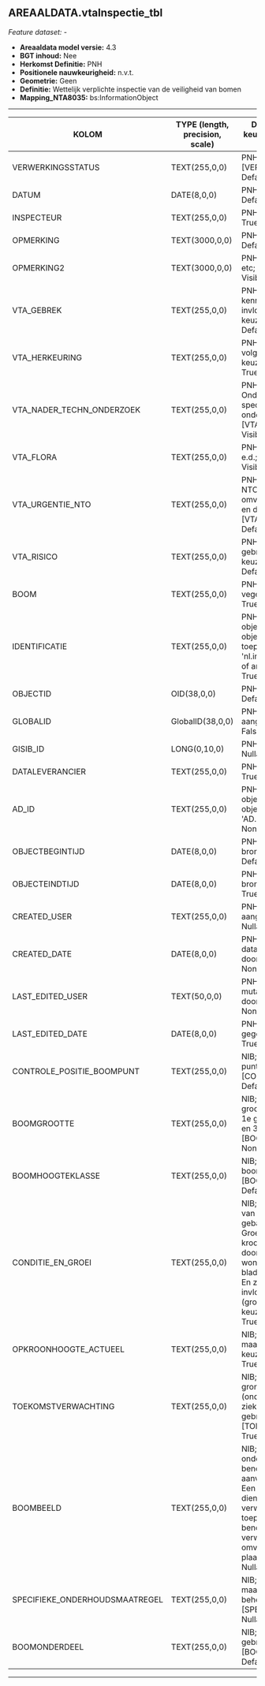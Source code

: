 ## AREAALDATA.vtaInspectie_tbl

*Feature dataset: -*


* __Areaaldata model versie:__ 4.3
* __BGT inhoud:__ Nee
* __Herkomst Definitie:__ PNH
* __Positionele nauwkeurigheid:__ n.v.t.
* __Geometrie:__ Geen
* __Definitie:__ Wettelijk verplichte inspectie van de veiligheid van bomen
* __Mapping_NTA8035:__ bs:InformationObject

***

|__KOLOM__                             |__TYPE (length, precision, scale)__          	          |__DEFINITIE__ (oorsprong; beschrijving; keuzelijst; nullable; default; zichtbaar in Areaalviewer)|
|------                              |----                |-----    |
|VERWERKINGSSTATUS                   |TEXT(255,0,0)       |PNH; Status van de gegevens; keuzelijst [VERWERKINGSSTATUS]; Nullable: False; Default: Nieuw; Visible: Yes|
|DATUM                               |DATE(8,0,0)         |PNH; Datum Inspectie; ; Nullable: True; Default: None; Visible: No|
|INSPECTEUR                          |TEXT(255,0,0)       |PNH; Naam van de Inspecteur; ; Nullable: True; Default: None; Visible: No|
|OPMERKING                           |TEXT(3000,0,0)      |PNH; Extra toelichting; ; Nullable: True; Default: None; Visible: No|
|OPMERKING2                          |TEXT(3000,0,0)      |PNH; Extra toelichting m.b.t. kroonschade etc; ; Nullable: True; Default: None; Visible: No|
|VTA_GEBREK                          |TEXT(255,0,0)       |PNH; Betreft visueel waarneembare kenmerken die (mogelijk) een negatieve invloed hebben op de boomveiligheid; keuzelijst [VTA_GEBREK]; Nullable: True; Default: None; Visible: No|
|VTA_HERKEURING                      |TEXT(255,0,0)       |PNH; Gewenst moment of termijn van de volgende boomveiligheidscontrole; keuzelijst [VTA_HERKEURING]; Nullable: True; Default: None; Visible: No|
|VTA_NADER_TECHN_ONDERZOEK           |TEXT(255,0,0)       |PNH; Uitvoeren van Nader Technisch Onderzoek door bijv. de inzet van specialistische meetapparatuur of onderzoek op hoogte; keuzelijst [VTA_NTO]; Nullable: True; Default: None; Visible: No|
|VTA_FLORA                           |TEXT(255,0,0)       |PNH; Aanwezigheid nesten, vleermuizen e.d.; ; Nullable: True; Default: None; Visible: No|
|VTA_URGENTIE_NTO                    |TEXT(255,0,0)       |PNH; Gewenst moment of termijn van de NTO (e.e.a. houdt verband met de aard en omvang van de geconstateerde gebreken en de standplaats); keuzelijst [VTA_NTO_URGENTIE]; Nullable: True; Default: None; Visible: No|
|VTA_RISICO                          |TEXT(255,0,0)       |PNH; Klasse van het risico wat een gebrek met zich mee kan brengen; keuzelijst [VTA_RISICO]; Nullable: True; Default: None; Visible: No|
|BOOM                                |TEXT(255,0,0)       |PNH; Verwijzende sleutel naar vegetatieObject_p (simpel); ; Nullable: True; Default: None; Visible: No|
|IDENTIFICATIE                       |TEXT(255,0,0)       |PNH; Uniek identificatienummer voor het object dat onveranderlijk is zolang het object bestaat: bevat indien van toepassing BGT/IMKL ID in format 'nl.imgeo/imkl.bronhouderscode.LokaalID' of anders: '00000'.LokaalID; ; Nullable: True; Default: None; Visible: No|
|OBJECTID                            |OID(38,0,0)         |PNH; Interne ID ArcGIS; ; Nullable: False; Default: None; Visible: Yes|
|GLOBALID                            |GlobalID(38,0,0)    |PNH; Global Unique Identifier, aangemaakt door ArcGIS; ; Nullable: False; Default: None; Visible: Yes|
|GISIB_ID                            |LONG(0,10,0)        |PNH; ID beheer openbare ruimte (GISIB); ; Nullable: True; Default: None; Visible: No|
|DATALEVERANCIER                     |TEXT(255,0,0)       |PNH; Leverancier van de data; ; Nullable: True; Default: None; Visible: No|
|AD_ID                               |TEXT(255,0,0)       |PNH; Uniek identificatienummer voor het object dat onveranderlijk is zolang het object bestaat in Areaaldata: in format 'AD.[GUID]'; ; Nullable: False; Default: None; Visible: Yes|
|OBJECTBEGINTIJD                     |DATE(8,0,0)         |PNH; Datum waarop het object bij de bronhouder is ontstaan; ; Nullable: True; Default: None; Visible: Yes|
|OBJECTEINDTIJD                      |DATE(8,0,0)         |PNH; Datum waarop het object bij de bronhouder niet meer geldig is; ; Nullable: True; Default: None; Visible: Yes|
|CREATED_USER                        |TEXT(255,0,0)       |PNH; Naam van gebruiker die de rij heeft aangemaakt, gegenereerd door ArcGIS; ; Nullable: True; Default: None; Visible: No|
|CREATED_DATE                        |DATE(8,0,0)         |PNH; Datum waarop de rij aan de database is toegevoegd, gegenereerd door ArcGIS; ; Nullable: True; Default: None; Visible: No|
|LAST_EDITED_USER                    |TEXT(50,0,0)        |PNH; Naam van gebruiker die de laatste mutatie heeft doorgevoerd, gegenereerd door ArcGIS; ; Nullable: True; Default: None; Visible: No|
|LAST_EDITED_DATE                    |DATE(8,0,0)         |PNH; Datum van de laatste mutatie, gegenereerd door ArcGIS; ; Nullable: True; Default: None; Visible: No|
|CONTROLE_POSITIE_BOOMPUNT           |TEXT(255,0,0)       |NIB; Is de boom juist ingemeten/staat de punt op de juiste plaats; keuzelijst [CONTROLEBOOMPUNT]; Nullable: True; Default: None; Visible: No|
|BOOMGROOTTE                         |TEXT(255,0,0)       |NIB; Een classificatie die aangeeft hoe groot een boomsoort in NL kan worden. 1e grootte is >15 m, 2e grootte is 8-15 m en 3e grootte is tot 8 m.; keuzelijst [BOOMGROOTTE]; Nullable: True; Default: None; Visible: No|
|BOOMHOOGTEKLASSE                    |TEXT(255,0,0)       |NIB; Op grond van de actuele boomhoogte.; keuzelijst [BOOMHOOGTEKLASSE]; Nullable: True; Default: None; Visible: No|
|CONDITIE_EN_GROEI                   |TEXT(255,0,0)       |NIB; Actuele groeiontwikkeling op grond van huidige groei(kracht) en gezondheid, gebaseerd op visuele groeikenmerken. Groeikenmerken waaronder: ontwikkeling kroonstuctuur, primaire groei (dominatie doorgaande spil), scheutlengten, wondovergroeiing, knopbezetting, bladbezetting, bladgrootte en bladkleur. En ziekten en aantastingen die primair invloed hebben op de actuele gezondheid (groeiontwikkeling) van de boom.; keuzelijst [CONDITIEGROEI]; Nullable: True; Default: None; Visible: No|
|OPKROONHOOGTE_ACTUEEL               |TEXT(255,0,0)       |NIB; De actuele takvrije stam van maaiveld tot de eerste takaanzet;  keuzelijst [OPKROONHOOGTE]; Nullable: True; Default: None; Visible: No|
|TOEKOMSTVERWACHTING                 |TEXT(255,0,0)       |NIB; Verwachte technische levensduur op grond van boomtechnische aspecten (onderandere conditie, groeiontwikkelig, ziektes, aantastingen of boomtechnische gebreken).; keuzelijst [TOEKOMSTVERWACHTING]; Nullable: True; Default: None; Visible: No|
|BOOMBEELD                           |TEXT(255,0,0)       |NIB; Gebaseerd op de actuele onderhoudsstaat en gerelateerd aan de benodigde snoeiingreep om tot een aanvaard boombeeld te (kunnen) komen. Een boom met een aanvaard boombeeld dient niet gesnoeid te worden. Bij een verwaarloosd boombeeld (niet van toepassing bij vormsnoei) is de benodigde snoeiingreep als gevolg van verwaarloosd onderhoud, zodanig omvangrijk dat deze gefaseerd moet plaatsvinden.; keuzelijst [BOOMBEELD]; Nullable: True; Default: None; Visible: No|
|SPECIFIEKE_ONDERHOUDSMAATREGEL      |TEXT(255,0,0)       |NIB; Aanvullende (relevante) specefieke maatregelen die nu of in de komende beheerperiode benodigd zijn.; keuzelijst [SPECONDERHOUDSMAATREGEL]; Nullable: True; Default: None; Visible: No|
|BOOMONDERDEEL                       |TEXT(255,0,0)       |NIB; Vermelden waar (plaatsaanduidling) gebrek(en) is/zijn aangetroffen.; keuzelijst [BOOMONDERDEEL]; Nullable: True; Default: None; Visible: No|
***
